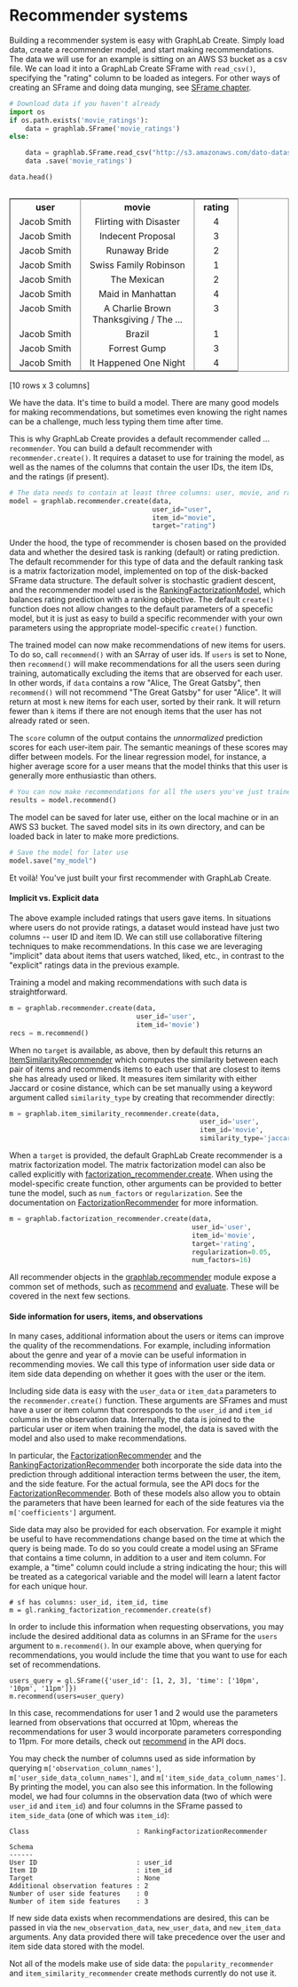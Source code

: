# Recommender systems 

Building a recommender system is easy with GraphLab Create.  Simply load data, create a recommender model, and start making recommendations. The data we will use for an example is sitting on an AWS S3 bucket as a csv file.  We can load it into a GraphLab Create SFrame with `read_csv()`, specifying the "rating" column to be loaded as integers.  For other ways of creating an SFrame and doing data munging, see [SFrame chapter](../sframe/tabular-data.md).


```python
# Download data if you haven't already
import os
if os.path.exists('movie_ratings'):
    data = graphlab.SFrame('movie_ratings')
else:

    data = graphlab.SFrame.read_csv("http://s3.amazonaws.com/dato-datasets/movie_ratings/training_data.csv", column_type_hints={"rating":int})
    data .save('movie_ratings')

data.head()
```

<div style="max-height:1000px;max-width:1500px;overflow:auto;"><table frame="box" rules="cols">
    <tr>
        <th style="padding-left: 1em; padding-right: 1em; text-align: center">user</th>
        <th style="padding-left: 1em; padding-right: 1em; text-align: center">movie</th>
        <th style="padding-left: 1em; padding-right: 1em; text-align: center">rating</th>
    </tr>
    <tr>
        <td style="padding-left: 1em; padding-right: 1em; text-align: center; vertical-align: top">Jacob Smith</td>
        <td style="padding-left: 1em; padding-right: 1em; text-align: center; vertical-align: top">Flirting with Disaster</td>
        <td style="padding-left: 1em; padding-right: 1em; text-align: center; vertical-align: top">4</td>
    </tr>
    <tr>
        <td style="padding-left: 1em; padding-right: 1em; text-align: center; vertical-align: top">Jacob Smith</td>
        <td style="padding-left: 1em; padding-right: 1em; text-align: center; vertical-align: top">Indecent Proposal</td>
        <td style="padding-left: 1em; padding-right: 1em; text-align: center; vertical-align: top">3</td>
    </tr>
    <tr>
        <td style="padding-left: 1em; padding-right: 1em; text-align: center; vertical-align: top">Jacob Smith</td>
        <td style="padding-left: 1em; padding-right: 1em; text-align: center; vertical-align: top">Runaway Bride</td>
        <td style="padding-left: 1em; padding-right: 1em; text-align: center; vertical-align: top">2</td>
    </tr>
    <tr>
        <td style="padding-left: 1em; padding-right: 1em; text-align: center; vertical-align: top">Jacob Smith</td>
        <td style="padding-left: 1em; padding-right: 1em; text-align: center; vertical-align: top">Swiss Family Robinson</td>
        <td style="padding-left: 1em; padding-right: 1em; text-align: center; vertical-align: top">1</td>
    </tr>
    <tr>
        <td style="padding-left: 1em; padding-right: 1em; text-align: center; vertical-align: top">Jacob Smith</td>
        <td style="padding-left: 1em; padding-right: 1em; text-align: center; vertical-align: top">The Mexican</td>
        <td style="padding-left: 1em; padding-right: 1em; text-align: center; vertical-align: top">2</td>
    </tr>
    <tr>
        <td style="padding-left: 1em; padding-right: 1em; text-align: center; vertical-align: top">Jacob Smith</td>
        <td style="padding-left: 1em; padding-right: 1em; text-align: center; vertical-align: top">Maid in Manhattan</td>
        <td style="padding-left: 1em; padding-right: 1em; text-align: center; vertical-align: top">4</td>
    </tr>
    <tr>
        <td style="padding-left: 1em; padding-right: 1em; text-align: center; vertical-align: top">Jacob Smith</td>
        <td style="padding-left: 1em; padding-right: 1em; text-align: center; vertical-align: top">A Charlie Brown<br>Thanksgiving / The ...</td>
        <td style="padding-left: 1em; padding-right: 1em; text-align: center; vertical-align: top">3</td>
    </tr>
    <tr>
        <td style="padding-left: 1em; padding-right: 1em; text-align: center; vertical-align: top">Jacob Smith</td>
        <td style="padding-left: 1em; padding-right: 1em; text-align: center; vertical-align: top">Brazil</td>
        <td style="padding-left: 1em; padding-right: 1em; text-align: center; vertical-align: top">1</td>
    </tr>
    <tr>
        <td style="padding-left: 1em; padding-right: 1em; text-align: center; vertical-align: top">Jacob Smith</td>
        <td style="padding-left: 1em; padding-right: 1em; text-align: center; vertical-align: top">Forrest Gump</td>
        <td style="padding-left: 1em; padding-right: 1em; text-align: center; vertical-align: top">3</td>
    </tr>
    <tr>
        <td style="padding-left: 1em; padding-right: 1em; text-align: center; vertical-align: top">Jacob Smith</td>
        <td style="padding-left: 1em; padding-right: 1em; text-align: center; vertical-align: top">It Happened One Night</td>
        <td style="padding-left: 1em; padding-right: 1em; text-align: center; vertical-align: top">4</td>
    </tr>
</table>
[10 rows x 3 columns]<br/>
</div>


We have the data.  It's time to build a model.  There are many good models for making recommendations, but sometimes even knowing the right names can be a challenge, much less typing them time after time.

This is why GraphLab Create provides a default recommender called ... `recommender`.  You can build a default recommender with `recommender.create()`.
It requires a dataset to use for training the model, as well as the names of the columns that contain the user IDs, the item IDs, and the ratings (if present).

```python
# The data needs to contain at least three columns: user, movie, and rating.
model = graphlab.recommender.create(data,
                                    user_id="user",
                                    item_id="movie",
                                    target="rating")
```

Under the hood, the type of recommender is chosen based on the
provided data and whether the desired task is ranking (default) or
rating prediction.  The default recommender for this type of data and
the default ranking task is a matrix factorization model, implemented
on top of the disk-backed SFrame data structure.  The default solver
is stochastic gradient descent, and the recommender model used is the
[RankingFactorizationModel](https://dato.com/products/create/docs/generated/graphlab.recommender.ranking_factorization_model.RankingFactorizationModel.html), which balances rating prediction with
a ranking objective.  The default `create()` function does not allow
changes to the default parameters of a specefic model, but it is just
as easy to build a specific recommender with your own parameters using
the appropriate model-specific `create()` function.


The trained model can now make recommendations of new items for users.
To do so, call `recommend()` with an SArray of user ids.  If `users`
is set to None, then `recommend()` will make recommendations for all
the users seen during training, automatically excluding the items that
are observed for each user.  In other words, if `data` contains a row
"Alice, The Great Gatsby", then `recommend()` will not recommend "The
Great Gatsby" for user "Alice".  It will return at most `k` new items
for each user, sorted by their rank.  It will return fewer than `k`
items if there are not enough items that the user has not already
rated or seen.

The `score` column of the output contains the *unnormalized*
prediction scores for each user-item pair.  The semantic meanings of
these scores may differ between models.  For the linear regression
model, for instance, a higher average score for a user means that the
model thinks that this user is generally more enthusiastic than
others.

```python
# You can now make recommendations for all the users you've just trained on
results = model.recommend()
```

The model can be saved for later use, either on the local machine or in an AWS S3 bucket.  The saved model sits in its own directory, and can be loaded back in later to make more predictions.


```python
# Save the model for later use
model.save("my_model")
```

Et voil&agrave;! You've just built your first recommender with GraphLab Create.

#### Implicit vs. Explicit data
The above example included ratings that users gave items.
In situations where users do not provide ratings, a dataset would instead have just two columns -- user ID and item ID. We can still use collaborative filtering techniques to make recommendations. In this case we are leveraging "implicit" data about items that users watched, liked, etc., in contrast to the "explicit" ratings data in the previous example.

Training a model and making recommendations with such data is straightforward.

```python
m = graphlab.recommender.create(data,
                                user_id='user',
                                item_id='movie')
recs = m.recommend()
```

When no `target` is available, as above, then by default this returns an [ItemSimilarityRecommender](https://dato.com/products/create/docs/generated/graphlab.recommender.item_similarity_recommender.ItemSimilarityRecommender.html) which computes the similarity between each pair of items and recommends items to each user that are closest to items she has already used or liked. It measures item similarity with either Jaccard or cosine distance, which can be set
manually using a keyword argument called ``similarity_type`` by creating that
recommender directly:

```python
m = graphlab.item_similarity_recommender.create(data,
                                                user_id='user',
                                                item_id='movie',
                                                similarity_type='jaccard')
```

When a `target` is provided, the default GraphLab Create recommender is a
matrix factorization model. The matrix factorization model can also be
called explicitly with
[factorization_recommender.create](https://dato.com/products/create/docs/generated/graphlab.recommender.factorization_recommender.create.html).
When using the model-specific create function, other arguments can be
provided to better tune the model, such as `num_factors` or
`regularization`.  See the documentation on
[FactorizationRecommender](https://dato.com/products/create/docs/generated/graphlab.recommender.factorization_recommender.FactorizationRecommender.html) for more information.

```python
m = graphlab.factorization_recommender.create(data,
                                              user_id='user',
                                              item_id='movie',
                                              target='rating',
                                              regularization=0.05,
                                              num_factors=16)
```

All recommender objects in the [graphlab.recommender](https://dato.com/products/create/docs/graphlab.toolkits.recommender.html) module expose a common set of methods, such as [recommend](https://dato.com/products/create/docs/generated/graphlab.recommender.factorization_recommender.FactorizationRecommender.recommend.html#graphlab.recommender.factorization_recommender.FactorizationRecommender.recommend)
and [evaluate](https://dato.com/products/create/docs/generated/graphlab.recommender.factorization_recommender.FactorizationRecommender.evaluate.html). These will be covered in the next few sections.

#### Side information for users, items, and observations

In many cases, additional information about the users or items can
improve the quality of the recommendations.  For example, including
information about the genre and year of a movie can be useful
information in recommending movies.  We call this type of information
user side data or item side data depending on whether it goes with the
user or the item.

Including side data is easy with the `user_data` or `item_data`
parameters to the `recommender.create()` function.  These arguments
are SFrames and must have a user or item column that corresponds to
the `user_id` and `item_id` columns in the observation data.  Internally,
the data is joined to the particular user or item when training the
model, the data is saved with the model and also used to make
recommendations.

In particular, the
[FactorizationRecommender](https://dato.com/products/create/docs/generated/graphlab.recommender.factorization_recommender.FactorizationRecommender.html) and the [RankingFactorizationRecommender](https://dato.com/products/create/docs/generated/graphlab.recommender.ranking_factorization_recommender.RankingFactorizationRecommender.html) both incorporate the side data into the prediction through additional interaction terms between the user, the item, and the side feature. For the actual formula, see the API docs for the [FactorizationRecommender](https://dato.com/products/create/docs/generated/graphlab.recommender.factorization_recommender.FactorizationRecommender.html). Both of these models also allow you to obtain the parameters that have been learned for each of the side features via the `m['coefficients']` argument.

Side data may also be provided for each observation. For example it might be useful to have recommendations change based on the time at which the query is being made. To do so you could create a model using an SFrame that contains a time column, in addition to a user and item column. For example, a "time" column could include a string indicating the hour; this will be treated as a categorical variable and the model will learn a latent factor for each unique hour.

```
# sf has columns: user_id, item_id, time
m = gl.ranking_factorization_recommender.create(sf)
```

In order to include this information when requesting observations, you may include the desired additional data as columns in an SFrame for the `users` argument to `m.recommend()`. In our example above, when querying for recommendations, you would include the time that you want to use for each set of recommendations.

```
users_query = gl.SFrame({'user_id': [1, 2, 3], 'time': ['10pm', '10pm', '11pm']})
m.recommend(users=user_query)
```

In this case, recommendations for user 1 and 2 would use the parameters learned from observations that occurred at 10pm, whereas the recommendations for user 3 would incorporate parameters corresponding to 11pm. For more details, check out
  [recommend](https://dato.com/products/create/docs/generated/graphlab.recommender.factorization_recommender.FactorizationRecommender.recommend.html#graphlab.recommender.factorization_recommender.FactorizationRecommender.recommend) in the API docs.

You may check the number of columns used as side information by querying `m['observation_column_names']`, `m['user_side_data_column_names']`, and `m['item_side_data_column_names']`. By printing the model, you can also see this information. In the following model, we had four columns in the observation data (two of which were `user_id` and `item_id`) and four columns in the SFrame passed to `item_side_data` (one of which was `item_id`):

```
Class                           : RankingFactorizationRecommender

Schema
------
User ID                         : user_id
Item ID                         : item_id
Target                          : None
Additional observation features : 2
Number of user side features    : 0
Number of item side features    : 3
```

If new side data exists when recommendations are desired, this can be passed in via the `new_observation_data`, `new_user_data`, and `new_item_data` arguments. Any data provided there will take precedence over the user and item side data stored with the model.

Not all of the models make use of side data: the `popularity_recommender` and `item_similarity_recommender` create methods currently do not use it.  

